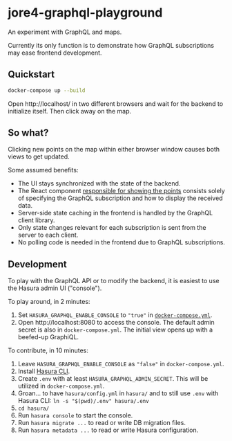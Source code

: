 # jore4-graphql-playground

An experiment with GraphQL and maps.

Currently its only function is to demonstrate how GraphQL subscriptions may ease frontend development.

## Quickstart

```sh
docker-compose up --build
```

Open http://localhost/ in two different browsers and wait for the backend to initialize itself.
Then click away on the map.

## So what?

Clicking new points on the map within either browser window causes both views to get updated.

Some assumed benefits:
- The UI stays synchronized with the state of the backend.
- The React component [responsible for showing the points](frontend/src/components/CircleLayer.tsx) consists solely of specifying the GraphQL subscription and how to display the received data.
- Server-side state caching in the frontend is handled by the GraphQL client library.
- Only state changes relevant for each subscription is sent from the server to each client.
- No polling code is needed in the frontend due to GraphQL subscriptions.

## Development

To play with the GraphQL API or to modify the backend, it is easiest to use the Hasura admin UI ("console").

To play around, in 2 minutes:
1. Set `HASURA_GRAPHQL_ENABLE_CONSOLE` to `"true"` in [`docker-compose.yml`](docker-compose.yml).
1. Open http://localhost:8080 to access the console.
  The default admin secret is also in `docker-compose.yml`.
  The initial view opens up with a beefed-up GraphiQL.

To contribute, in 10 minutes:
1. Leave `HASURA_GRAPHQL_ENABLE_CONSOLE` as `"false"` in `docker-compose.yml`.
1. Install [Hasura CLI](https://hasura.io/docs/1.0/graphql/core/hasura-cli/install-hasura-cli.html).
1. Create `.env` with at least `HASURA_GRAPHQL_ADMIN_SECRET`.
  This will be utilized in `docker-compose.yml`.
1. Groan... to have `hasura/config.yml` in `hasura/` and to still use `.env` with Hasura CLI: `ln -s "$(pwd)/.env" hasura/.env`
1. `cd hasura/`
1. Run `hasura console` to start the console.
1. Run `hasura migrate ...` to read or write DB migration files.
1. Run `hasura metadata ...` to read or write Hasura configuration.
